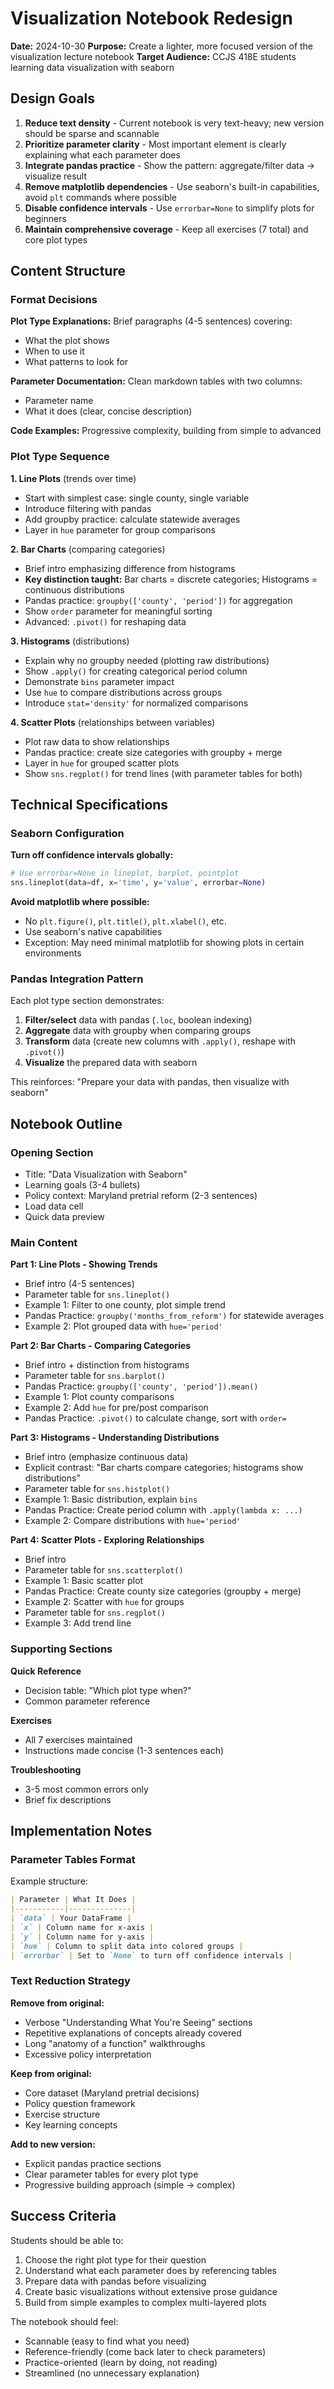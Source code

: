 # Visualization Notebook Redesign

**Date:** 2024-10-30
**Purpose:** Create a lighter, more focused version of the visualization lecture notebook
**Target Audience:** CCJS 418E students learning data visualization with seaborn

## Design Goals

1. **Reduce text density** - Current notebook is very text-heavy; new version should be sparse and scannable
2. **Prioritize parameter clarity** - Most important element is clearly explaining what each parameter does
3. **Integrate pandas practice** - Show the pattern: aggregate/filter data → visualize result
4. **Remove matplotlib dependencies** - Use seaborn's built-in capabilities, avoid `plt` commands where possible
5. **Disable confidence intervals** - Use `errorbar=None` to simplify plots for beginners
6. **Maintain comprehensive coverage** - Keep all exercises (7 total) and core plot types

## Content Structure

### Format Decisions

**Plot Type Explanations:** Brief paragraphs (4-5 sentences) covering:
- What the plot shows
- When to use it
- What patterns to look for

**Parameter Documentation:** Clean markdown tables with two columns:
- Parameter name
- What it does (clear, concise description)

**Code Examples:** Progressive complexity, building from simple to advanced

### Plot Type Sequence

**1. Line Plots** (trends over time)
- Start with simplest case: single county, single variable
- Introduce filtering with pandas
- Add groupby practice: calculate statewide averages
- Layer in `hue` parameter for group comparisons

**2. Bar Charts** (comparing categories)
- Brief intro emphasizing difference from histograms
- **Key distinction taught:** Bar charts = discrete categories; Histograms = continuous distributions
- Pandas practice: `groupby(['county', 'period'])` for aggregation
- Show `order` parameter for meaningful sorting
- Advanced: `.pivot()` for reshaping data

**3. Histograms** (distributions)
- Explain why no groupby needed (plotting raw distributions)
- Show `.apply()` for creating categorical period column
- Demonstrate `bins` parameter impact
- Use `hue` to compare distributions across groups
- Introduce `stat='density'` for normalized comparisons

**4. Scatter Plots** (relationships between variables)
- Plot raw data to show relationships
- Pandas practice: create size categories with groupby + merge
- Layer in `hue` for grouped scatter plots
- Show `sns.regplot()` for trend lines (with parameter tables for both)

## Technical Specifications

### Seaborn Configuration

**Turn off confidence intervals globally:**
```python
# Use errorbar=None in lineplot, barplot, pointplot
sns.lineplot(data=df, x='time', y='value', errorbar=None)
```

**Avoid matplotlib where possible:**
- No `plt.figure()`, `plt.title()`, `plt.xlabel()`, etc.
- Use seaborn's native capabilities
- Exception: May need minimal matplotlib for showing plots in certain environments

### Pandas Integration Pattern

Each plot type section demonstrates:
1. **Filter/select** data with pandas (`.loc`, boolean indexing)
2. **Aggregate** data with groupby when comparing groups
3. **Transform** data (create new columns with `.apply()`, reshape with `.pivot()`)
4. **Visualize** the prepared data with seaborn

This reinforces: "Prepare your data with pandas, then visualize with seaborn"

## Notebook Outline

### Opening Section
- Title: "Data Visualization with Seaborn"
- Learning goals (3-4 bullets)
- Policy context: Maryland pretrial reform (2-3 sentences)
- Load data cell
- Quick data preview

### Main Content

**Part 1: Line Plots - Showing Trends**
- Brief intro (4-5 sentences)
- Parameter table for `sns.lineplot()`
- Example 1: Filter to one county, plot simple trend
- Pandas Practice: `groupby('months_from_reform')` for statewide averages
- Example 2: Plot grouped data with `hue='period'`

**Part 2: Bar Charts - Comparing Categories**
- Brief intro + distinction from histograms
- Parameter table for `sns.barplot()`
- Pandas Practice: `groupby(['county', 'period']).mean()`
- Example 1: Plot county comparisons
- Example 2: Add `hue` for pre/post comparison
- Pandas Practice: `.pivot()` to calculate change, sort with `order=`

**Part 3: Histograms - Understanding Distributions**
- Brief intro (emphasize continuous data)
- Explicit contrast: "Bar charts compare categories; histograms show distributions"
- Parameter table for `sns.histplot()`
- Example 1: Basic distribution, explain `bins`
- Pandas Practice: Create period column with `.apply(lambda x: ...)`
- Example 2: Compare distributions with `hue='period'`

**Part 4: Scatter Plots - Exploring Relationships**
- Brief intro
- Parameter table for `sns.scatterplot()`
- Example 1: Basic scatter plot
- Pandas Practice: Create county size categories (groupby + merge)
- Example 2: Scatter with `hue` for groups
- Parameter table for `sns.regplot()`
- Example 3: Add trend line

### Supporting Sections

**Quick Reference**
- Decision table: "Which plot type when?"
- Common parameter reference

**Exercises**
- All 7 exercises maintained
- Instructions made concise (1-3 sentences each)

**Troubleshooting**
- 3-5 most common errors only
- Brief fix descriptions

## Implementation Notes

### Parameter Tables Format

Example structure:
```markdown
| Parameter | What It Does |
|-----------|--------------|
| `data` | Your DataFrame |
| `x` | Column name for x-axis |
| `y` | Column name for y-axis |
| `hue` | Column to split data into colored groups |
| `errorbar` | Set to `None` to turn off confidence intervals |
```

### Text Reduction Strategy

**Remove from original:**
- Verbose "Understanding What You're Seeing" sections
- Repetitive explanations of concepts already covered
- Long "anatomy of a function" walkthroughs
- Excessive policy interpretation

**Keep from original:**
- Core dataset (Maryland pretrial decisions)
- Policy question framework
- Exercise structure
- Key learning concepts

**Add to new version:**
- Explicit pandas practice sections
- Clear parameter tables for every plot type
- Progressive building approach (simple → complex)

## Success Criteria

Students should be able to:
1. Choose the right plot type for their question
2. Understand what each parameter does by referencing tables
3. Prepare data with pandas before visualizing
4. Create basic visualizations without extensive prose guidance
5. Build from simple examples to complex multi-layered plots

The notebook should feel:
- Scannable (easy to find what you need)
- Reference-friendly (come back later to check parameters)
- Practice-oriented (learn by doing, not reading)
- Streamlined (no unnecessary explanation)
